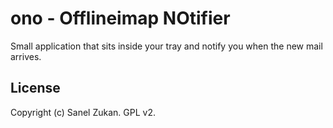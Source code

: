 # ono - Offlineimap NOtifier

Small application that sits inside your tray and notify you when the
new mail arrives.

## License

Copyright (c) Sanel Zukan. GPL v2.
